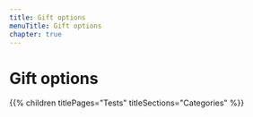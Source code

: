 ```yaml
---
title: Gift options
menuTitle: Gift options
chapter: true
---
```


# Gift options

{{% children titlePages="Tests" titleSections="Categories" %}}
